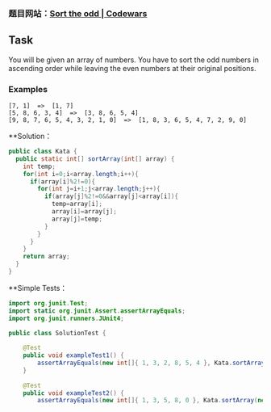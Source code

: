 ### 题目网站：[Sort the odd | Codewars](https://www.codewars.com/kata/578aa45ee9fd15ff4600090d)

## Task

You will be given an array of numbers. You have to sort the odd numbers in ascending order while leaving the even numbers at their original positions.

### Examples

```
[7, 1]  =>  [1, 7]
[5, 8, 6, 3, 4]  =>  [3, 8, 6, 5, 4]
[9, 8, 7, 6, 5, 4, 3, 2, 1, 0]  =>  [1, 8, 3, 6, 5, 4, 7, 2, 9, 0]
```

**Solution：
```Java
public class Kata {
  public static int[] sortArray(int[] array) {
    int temp;
    for(int i=0;i<array.length;i++){
      if(array[i]%2!=0){
        for(int j=i+1;j<array.length;j++){
          if(array[j]%2!=0&&array[j]<array[i]){
            temp=array[i];
            array[i]=array[j];
            array[j]=temp;
          }
        }
      }
    }
    return array;
  }
}
```

**Simple Tests：
```Java
import org.junit.Test;
import static org.junit.Assert.assertArrayEquals;
import org.junit.runners.JUnit4;

public class SolutionTest {
    
    @Test
    public void exampleTest1() {
        assertArrayEquals(new int[]{ 1, 3, 2, 8, 5, 4 }, Kata.sortArray(new int[]{ 5, 3, 2, 8, 1, 4 }));
    }
    
    @Test
    public void exampleTest2() {
        assertArrayEquals(new int[]{ 1, 3, 5, 8, 0 }, Kata.sortArray(new int[]{ 5, 3, 1, 8, 0 }));
```


